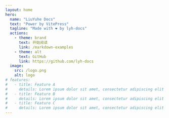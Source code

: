 ```yaml
---
layout: home
hero:
  name: "LiuYuhe Docs"
  text: "Power by VitePress"
  tagline: "Made with ❤ by lyh-docs"
  actions:
    - theme: brand
      text: 开始阅读
      link: /markdown-examples
    - theme: alt
      text: GitHub
      link: https://github.com/lyh-docs
  image:
    src: /logo.png
    alt: logo
# features:
#   - title: Feature A
#     details: Lorem ipsum dolor sit amet, consectetur adipiscing elit
#   - title: Feature B
#     details: Lorem ipsum dolor sit amet, consectetur adipiscing elit
#   - title: Feature C
#     details: Lorem ipsum dolor sit amet, consectetur adipiscing elit
---
```

